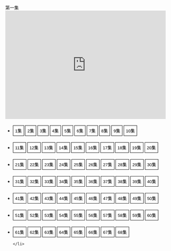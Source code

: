 <html><head>
<meta charset="utf-8">
<title>文档标题</title>
</head>
<body>
<div id="t1">第一集</div>
	<iframe id="preview" height="340" width="100%" frameborder="0" src="https://doubanzyv1.tyswmp.com/share/PsckegZcitSjqubP"></iframe>
  <ul >
    <li style="padding:6px 0 0">
      <button type="button" style="border:1px solid #000;background-color:#FFF;padding:6px" height="20" width="20"  onclick="codePreview('https://doubanzyv1.tyswmp.com/share/PsckegZcitSjqubP','1集')">1集</button>
 <button type="button" style="border:1px solid #000;background-color:#FFF;padding:6px" height="20" width="20"  onclick="codePreview('https://doubanzyv1.tyswmp.com/share/wcLXNgV5NoGB2w87','2集')">2集</button>
 <button type="button" style="border:1px solid #000;background-color:#FFF;padding:6px" height="20" width="20"  onclick="codePreview('https://doubanzyv1.tyswmp.com/share/KVy8eHEnsmtV0HtG','3集')">3集</button>
 <button type="button" style="border:1px solid #000;background-color:#FFF;padding:6px" height="20" width="20"  onclick="codePreview('https://doubanzyv1.tyswmp.com/share/gyBiHsgpgNHiKd2L','4集')">4集</button>
 <button type="button" style="border:1px solid #000;background-color:#FFF;padding:6px" height="20" width="20"  onclick="codePreview('https://doubanzyv1.tyswmp.com/share/Z8mA6HVM744tYuqx','5集')">5集</button>
 <button type="button" style="border:1px solid #000;background-color:#FFF;padding:6px" height="20" width="20"  onclick="codePreview('https://doubanzyv1.tyswmp.com/share/K5fkj6eNsc2hxdbJ','6集')">6集</button>
 <button type="button" style="border:1px solid #000;background-color:#FFF;padding:6px" height="20" width="20"  onclick="codePreview('https://doubanzyv1.tyswmp.com/share/pygEdtaZQrTC5xw9','7集')">7集</button>
 <button type="button" style="border:1px solid #000;background-color:#FFF;padding:6px" height="20" width="20"  onclick="codePreview('https://doubanzyv1.tyswmp.com/share/7aTQxmaNEOb7lowd','8集')">8集</button>
 <button type="button" style="border:1px solid #000;background-color:#FFF;padding:6px" height="20" width="20"  onclick="codePreview('https://doubanzyv1.tyswmp.com/share/GILtdgy46sIcV9lu','9集')">9集</button>
 <button type="button" style="border:1px solid #000;background-color:#FFF;padding:6px" height="20" width="20"  onclick="codePreview('https://doubanzyv1.tyswmp.com/share/fws0hE6KEshqZY86','10集')">10集</button>
  </li>
  </ul>
 
 <ul >
    <li style="padding:6px 0 0">
 <button type="button" style="border:1px solid #000;background-color:#FFF;padding:6px" height="20" width="20"  onclick="codePreview('https://doubanzyv1.tyswmp.com/share/LwWZ1YerQgPQalpy','11集')">11集</button>
 <button type="button" style="border:1px solid #000;background-color:#FFF;padding:6px" height="20" width="20"  onclick="codePreview('https://doubanzyv1.tyswmp.com/share/FnVU81lgL7Ek9JJx','12集')">12集</button>
 <button type="button" style="border:1px solid #000;background-color:#FFF;padding:6px" height="20" width="20"  onclick="codePreview('https://doubanzyv1.tyswmp.com/share/SkgNKW1xbGjNM9Vp','13集')">13集</button>
 <button type="button" style="border:1px solid #000;background-color:#FFF;padding:6px" height="20" width="20"  onclick="codePreview('https://doubanzyv1.tyswmp.com/share/6e4PIbVHL4YeJ0sw','14集')">14集</button>
 <button type="button" style="border:1px solid #000;background-color:#FFF;padding:6px" height="20" width="20"  onclick="codePreview('https://doubanzyv1.tyswmp.com/share/ITTrP5T2lvc4xpkV','15集')">15集</button>
 <button type="button" style="border:1px solid #000;background-color:#FFF;padding:6px" height="20" width="20"  onclick="codePreview('https://doubanzyv1.tyswmp.com/share/Ue4LV0OAnAFJR8OH','16集')">16集</button>
 <button type="button" style="border:1px solid #000;background-color:#FFF;padding:6px" height="20" width="20"  onclick="codePreview('https://doubanzyv1.tyswmp.com/share/YW5KCExUqTSIkxqh','17集')">17集</button>
 <button type="button" style="border:1px solid #000;background-color:#FFF;padding:6px" height="20" width="20"  onclick="codePreview('https://doubanzyv1.tyswmp.com/share/jEXyylCk0CREk5zl','18集')">18集</button>
 <button type="button" style="border:1px solid #000;background-color:#FFF;padding:6px" height="20" width="20"  onclick="codePreview('https://doubanzyv1.tyswmp.com/share/INGsQHLiNMA4nEIi','19集')">19集</button>
 <button type="button" style="border:1px solid #000;background-color:#FFF;padding:6px" height="20" width="20"  onclick="codePreview('https://doubanzyv1.tyswmp.com/share/fb7fOhynuoOhNb7Q','20集')">20集</button>
   </li>
  </ul>
 
 <ul >
    <li style="padding:6px 0 0">
 <button type="button" style="border:1px solid #000;background-color:#FFF;padding:6px" height="20" width="20"  onclick="codePreview('https://doubanzyv1.tyswmp.com/share/6AYVhsrGALCe2TIF','21集')">21集</button>
 <button type="button" style="border:1px solid #000;background-color:#FFF;padding:6px" height="20" width="20"  onclick="codePreview('https://doubanzyv1.tyswmp.com/share/pHVgViVTVOqaawAO','22集')">22集</button>
 <button type="button" style="border:1px solid #000;background-color:#FFF;padding:6px" height="20" width="20"  onclick="codePreview('https://doubanzyv1.tyswmp.com/share/Qo16ZFyXzKXsRig3','23集')">23集</button>
 <button type="button" style="border:1px solid #000;background-color:#FFF;padding:6px" height="20" width="20"  onclick="codePreview('https://doubanzyv1.tyswmp.com/share/XgqW2LSUPv7bf15l','24集')">24集</button>
 <button type="button" style="border:1px solid #000;background-color:#FFF;padding:6px" height="20" width="20"  onclick="codePreview('https://doubanzyv1.tyswmp.com/share/ebwP7ZR84dkoIz68','25集')">25集</button>
 <button type="button" style="border:1px solid #000;background-color:#FFF;padding:6px" height="20" width="20"  onclick="codePreview('https://doubanzyv1.tyswmp.com/share/D14MQzr1mgFtaoll','26集')">26集</button>
 <button type="button" style="border:1px solid #000;background-color:#FFF;padding:6px" height="20" width="20"  onclick="codePreview('https://doubanzyv1.tyswmp.com/share/0ySiK4iqMGYn22vf','27集')">27集</button>
 <button type="button" style="border:1px solid #000;background-color:#FFF;padding:6px" height="20" width="20"  onclick="codePreview('https://doubanzyv1.tyswmp.com/share/LmqhdkEO0PHSblju','28集')">28集</button>
 <button type="button" style="border:1px solid #000;background-color:#FFF;padding:6px" height="20" width="20"  onclick="codePreview('https://doubanzyv1.tyswmp.com/share/xNRd66mTCk6kE0aT','29集')">29集</button>
 <button type="button" style="border:1px solid #000;background-color:#FFF;padding:6px" height="20" width="20"  onclick="codePreview('https://doubanzyv1.tyswmp.com/share/1gyxw6cpAziWJhGC','30集')">30集</button>
   </li>
  </ul>
 
 <ul >
    <li style="padding:6px 0 0">
 <button type="button" style="border:1px solid #000;background-color:#FFF;padding:6px" height="20" width="20"  onclick="codePreview('https://doubanzyv1.tyswmp.com/share/io81rC1NcZzgfe8T','31集')">31集</button>
 <button type="button" style="border:1px solid #000;background-color:#FFF;padding:6px" height="20" width="20"  onclick="codePreview('https://doubanzyv1.tyswmp.com/share/mFcRwLXBCX6za9gw','32集')">32集</button>
 <button type="button" style="border:1px solid #000;background-color:#FFF;padding:6px" height="20" width="20"  onclick="codePreview('https://doubanzyv1.tyswmp.com/share/Ol30h08MFnkul2Q4','33集')">33集</button>
 <button type="button" style="border:1px solid #000;background-color:#FFF;padding:6px" height="20" width="20"  onclick="codePreview('https://doubanzyv1.tyswmp.com/share/BerGQ7CktmXDM8Dm','34集')">34集</button>
 <button type="button" style="border:1px solid #000;background-color:#FFF;padding:6px" height="20" width="20"  onclick="codePreview('https://doubanzyv1.tyswmp.com/share/CZMKjMj1GVmzpib1','35集')">35集</button>
 <button type="button" style="border:1px solid #000;background-color:#FFF;padding:6px" height="20" width="20"  onclick="codePreview('https://doubanzyv1.tyswmp.com/share/oEizUV5H8wwabfX4','36集')">36集</button>
 <button type="button" style="border:1px solid #000;background-color:#FFF;padding:6px" height="20" width="20"  onclick="codePreview('https://doubanzyv1.tyswmp.com/share/K6nDmlifLweIbUh4','37集')">37集</button>
 <button type="button" style="border:1px solid #000;background-color:#FFF;padding:6px" height="20" width="20"  onclick="codePreview('https://doubanzyv1.tyswmp.com/share/uZGNZWriINAyQ6KN','38集')">38集</button>
 <button type="button" style="border:1px solid #000;background-color:#FFF;padding:6px" height="20" width="20"  onclick="codePreview('https://doubanzyv1.tyswmp.com/share/uOtpQ1m2MkK4NID4','39集')">39集</button>
 <button type="button" style="border:1px solid #000;background-color:#FFF;padding:6px" height="20" width="20"  onclick="codePreview('https://doubanzyv1.tyswmp.com/share/iaeo3pHcu20KaTcs','40集')">40集</button>
   </li>
  </ul>
 
 <ul >
    <li style="padding:6px 0 0">
 <button type="button" style="border:1px solid #000;background-color:#FFF;padding:6px" height="20" width="20"  onclick="codePreview('https://doubanzyv1.tyswmp.com/share/358SVxcj1FoVuzry','41集')">41集</button>
 <button type="button" style="border:1px solid #000;background-color:#FFF;padding:6px" height="20" width="20"  onclick="codePreview('https://doubanzyv1.tyswmp.com/share/RUFC7QRv4qxbFLZO','42集')">42集</button>
 <button type="button" style="border:1px solid #000;background-color:#FFF;padding:6px" height="20" width="20"  onclick="codePreview('https://doubanzyv1.tyswmp.com/share/m3z4CEoIk2G0ETy7','43集')">43集</button>
 <button type="button" style="border:1px solid #000;background-color:#FFF;padding:6px" height="20" width="20"  onclick="codePreview('https://doubanzyv1.tyswmp.com/share/llTouyI30lDWI2dA','44集')">44集</button>
 <button type="button" style="border:1px solid #000;background-color:#FFF;padding:6px" height="20" width="20"  onclick="codePreview('https://doubanzyv1.tyswmp.com/share/IaIfRvG57MB611ip','45集')">45集</button>
 <button type="button" style="border:1px solid #000;background-color:#FFF;padding:6px" height="20" width="20"  onclick="codePreview('https://doubanzyv1.tyswmp.com/share/qDTw6NP8Fw8VD6YP','46集')">46集</button>
 <button type="button" style="border:1px solid #000;background-color:#FFF;padding:6px" height="20" width="20"  onclick="codePreview('https://doubanzyv1.tyswmp.com/share/Rs6g7fuRRITP1r6S','47集')">47集</button>
 <button type="button" style="border:1px solid #000;background-color:#FFF;padding:6px" height="20" width="20"  onclick="codePreview('https://doubanzyv1.tyswmp.com/share/9hZbpn5KBn5hGDdJ','48集')">48集</button>
 <button type="button" style="border:1px solid #000;background-color:#FFF;padding:6px" height="20" width="20"  onclick="codePreview('https://doubanzyv1.tyswmp.com/share/Lt6diYReNgAGnlRw','49集')">49集</button>
 <button type="button" style="border:1px solid #000;background-color:#FFF;padding:6px" height="20" width="20"  onclick="codePreview('https://doubanzyv1.tyswmp.com/share/TVPgGhJeBe5qXIh1','50集')">50集</button>
   </li>
  </ul>
 
 <ul >
    <li style="padding:6px 0 0">
 <button type="button" style="border:1px solid #000;background-color:#FFF;padding:6px" height="20" width="20"  onclick="codePreview('https://doubanzyv1.tyswmp.com/share/PXlP0Xs5uTXan6rA','51集')">51集</button>
 <button type="button" style="border:1px solid #000;background-color:#FFF;padding:6px" height="20" width="20"  onclick="codePreview('https://doubanzyv1.tyswmp.com/share/tDvz4vCtZyGMYyiL','52集')">52集</button>
 <button type="button" style="border:1px solid #000;background-color:#FFF;padding:6px" height="20" width="20"  onclick="codePreview('https://doubanzyv1.tyswmp.com/share/Gsw28Lf7AvqJ0eAH','53集')">53集</button>
 <button type="button" style="border:1px solid #000;background-color:#FFF;padding:6px" height="20" width="20"  onclick="codePreview('https://doubanzyv1.tyswmp.com/share/kTHlguNbIuKwjign','54集')">54集</button>
 <button type="button" style="border:1px solid #000;background-color:#FFF;padding:6px" height="20" width="20"  onclick="codePreview('https://doubanzyv1.tyswmp.com/share/94oIJANQXRa8EgkX','55集')">55集</button>
 <button type="button" style="border:1px solid #000;background-color:#FFF;padding:6px" height="20" width="20"  onclick="codePreview('https://doubanzyv1.tyswmp.com/share/h2KsxQ20bIedkyYk','56集')">56集</button>
 <button type="button" style="border:1px solid #000;background-color:#FFF;padding:6px" height="20" width="20"  onclick="codePreview('https://doubanzyv1.tyswmp.com/share/lcLZJdXYCq2v7pdz','57集')">57集</button>
 <button type="button" style="border:1px solid #000;background-color:#FFF;padding:6px" height="20" width="20"  onclick="codePreview('https://doubanzyv1.tyswmp.com/share/M0OxmGCYerGQJO7i','58集')">58集</button>
 <button type="button" style="border:1px solid #000;background-color:#FFF;padding:6px" height="20" width="20"  onclick="codePreview('https://doubanzyv1.tyswmp.com/share/efYTUIFgnnCvNVOp','59集')">59集</button>
 <button type="button" style="border:1px solid #000;background-color:#FFF;padding:6px" height="20" width="20"  onclick="codePreview('https://doubanzyv1.tyswmp.com/share/tTGOk1wtGLn7dRXV','60集')">60集</button>
   </li>
  </ul>
 
 <ul >
    <li style="padding:6px 0 0">
 <button type="button" style="border:1px solid #000;background-color:#FFF;padding:6px" height="20" width="20"  onclick="codePreview('https://doubanzyv1.tyswmp.com/share/mYDZezxJHWUZZWwW',61集')">61集</button>
 <button type="button" style="border:1px solid #000;background-color:#FFF;padding:6px" height="20" width="20"  onclick="codePreview('https://doubanzyv1.tyswmp.com/share/VwwAIyKNijUwskXf','62集')">62集</button>
 <button type="button" style="border:1px solid #000;background-color:#FFF;padding:6px" height="20" width="20"  onclick="codePreview('https://doubanzyv1.tyswmp.com/share/OvL9dQvJouJSPfkH','63集')">63集</button>
 <button type="button" style="border:1px solid #000;background-color:#FFF;padding:6px" height="20" width="20"  onclick="codePreview('https://doubanzyv1.tyswmp.com/share/PrthQKk0jxt3ZxnO','64集')">64集</button>
 <button type="button" style="border:1px solid #000;background-color:#FFF;padding:6px" height="20" width="20"  onclick="codePreview('https://doubanzyv1.tyswmp.com/share/MhN0E5cthNLkDRnN','65集')">65集</button>
 <button type="button" style="border:1px solid #000;background-color:#FFF;padding:6px" height="20" width="20"  onclick="codePreview('https://doubanzyv1.tyswmp.com/share/jpq41q1tw7b14Wz6','66集')">66集</button>
 <button type="button" style="border:1px solid #000;background-color:#FFF;padding:6px" height="20" width="20"  onclick="codePreview('https://doubanzyv1.tyswmp.com/share/Pwxf6J1mcdCTWwk7','67集')">67集</button>
 <button type="button" style="border:1px solid #000;background-color:#FFF;padding:6px" height="20" width="21"  onclick="codePreview('https://doubanzyv1.tyswmp.com/share/Pwxf6J1mcdCTWwk7','68集')">68集</button>

    </li>
  </ul>
  
  
<script>function codePreview(value,text) {
	document.getElementById("preview").src=value
	document.getElementById("t1").innerText=text
    }
</script>

</body></html>

